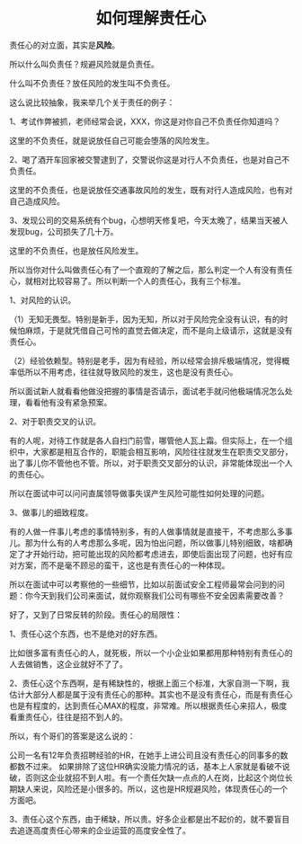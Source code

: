 # <center>如何理解责任心</center>  

责任心的对立面，其实是**风险**。

所以什么叫负责任？规避风险就是负责任。

什么叫不负责任？放任风险的发生叫不负责任。

这么说比较抽象，我来举几个关于责任的例子：

1、考试作弊被抓，老师经常会说，XXX，你这是对你自己不负责任你知道吗？

这里的不负责任，就是说放任自己可能会堕落的风险发生。

2、喝了酒开车回家被交警逮到了，交警说你这是对行人不负责任，也是对自己不负责任。

这里的不负责任，也是说放任交通事故风险的发生，既有对行人造成风险，也有对自己造成风险。

3、发现公司的交易系统有个bug，心想明天修复吧，今天太晚了，结果当天被人发现bug，公司损失了几十万。

这里的不负责任，也是放任风险发生。


所以当你对什么叫做责任心有了一个直观的了解之后，那么判定一个人有没有责任心，就相对比较容易了。所以判断一个人的责任心，我有三个标准。

1、对风险的认识。

（1）无知无畏型。特别是新手，因为无知，所以对于风险完全没有认识，有的时候怕麻烦，于是就凭借自己可怜的直觉去做决定，而不是向上级请示，这就是没有责任心。

（2）经验依赖型。特别是老手，因为有经验，所以经常会排斥极端情况，觉得概率低所以不用考虑，往往就导致风险的发生，这也是没有责任心。

所以面试新人就看看他做没把握的事情是否请示，面试老手就问他极端情况怎么处理，看看他有没有紧急预案。

2、对于职责交叉的认识。

有的人呢，对待工作就是各人自扫门前雪，哪管他人瓦上霜。但实际上，在一个组织中，大家都是相互合作的，职能会相互影响，风险往往就发生在职责交叉部分，出了事儿你不管他也不管。所以，对于职责交叉部分的认识，非常能体现出一个人的责任心。

所以在面试中可以问问直属领导做事失误产生风险可能性如何处理的问题。

3、做事儿的细致程度。

有的人做一件事儿考虑的事情特别多，有的人做事情就是直接干，不考虑那么多事儿。那为什么有的人考虑那么多呢，因为怕出问题，所以做事儿特别细致，啥都确定了才开始行动，把可能出现的风险都考虑进去，即使后面出现了问题，也好有应对方案，而不是毫不顾忌的蛮干，这也是有责任心的一种体现。

所以在面试中可以考察他的一些细节，比如以前面试安全工程师最常会问到的问题：你今天到我们公司来面试，就你观察我们公司有哪些不安全因素需要改善？



好了，又到了日常反转的阶段。责任心的局限性：

1、责任心这个东西，也不是绝对的好东西。

比如很多富有责任心的人，就死板，所以一个小企业如果都用那种特别有责任心的人去做销售，这企业就好不了了。

2、责任心这个东西啊，是有稀缺性的，根据上面三个标准，大家自测一下啊，我估计大部分人都是属于没有责任心的那种。其实也不是没有责任心，而是有责任心也是有程度的，达到责任心MAX的程度，非常难。所以根据责任心来招人，极度看重责任心，往往是招不到人的。

所以，有个哥们的答案是这么说的：

公司一名有12年负责招聘经验的HR，在她手上进公司且没有责任心的同事多的数都数不过来。
如果排除了这位HR确实没能力情况的话，基本上人家就是看破不说破，否则这企业就招不到人啦。有一个责任欠缺一点点的人在岗，比起这个岗位长期缺人来说，风险还是小很多的。所以，这也是HR规避风险，体现责任心的一个方面吧。

3、责任心这个东西，由于稀缺，所以贵。好多企业都是出不起价的，就不要盲目去追逐高度责任心带来的企业运营的高度安全性了。

